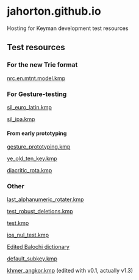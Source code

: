 # jahorton.github.io
Hosting for Keyman development test resources

## Test resources

### For the new Trie format

[nrc.en.mtnt.model.kmp](nrc.en.mtnt.model.kmp)

### For Gesture-testing

[sil_euro_latin.kmp](sil_euro_latin.kmp)

[sil_ipa.kmp](sil_ipa.kmp)

#### From early prototyping

[gesture_prototyping.kmp](gesture_prototyping.kmp)

[ye_old_ten_key.kmp](ye_old_ten_key.kmp)

[diacritic_rota.kmp](diacritic_rota.kmp)

### Other

[last_alphanumeric_rotater.kmp](last_alphanumeric_rotater.kmp)

[test_robust_deletions.kmp](test_robust_deletions.kmp)

[test.kmp](test.kmp)

[ios_nul_test.kmp](ios_nul_test.kmp)

[Edited Balochi dictionary](sil.bcc-arab.upp_ptwl1.model.kmp)

[default_subkey.kmp](default_subkey.kmp)

[khmer_angkor.kmp](khmer_angkor.kmp) (edited with v0.1, actually v1.3)